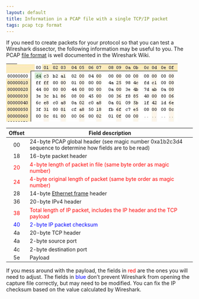 ```yaml
---
layout: default
title: Information in a PCAP file with a single TCP/IP packet
tags: pcap tcp format
---
```


If you need to create packets for your protocol so that you can test a Wireshark dissector, the following information may be useful to you. The PCAP [file format](http://wiki.wireshark.org/Development/LibpcapFileFormat) is well documented in the Wireshark Wiki.

![TCP packet in free hex editor neo](/assets/img/packet-capture-pcap-tcp.jpg)

|                 Offset                 |                                             Field description                                             |
| :------------------------------------: | --------------------------------------------------------------------------------------------------------- |
|                   00                   | 24-byte PCAP global header (see magic number 0xa1b2c3d4 sequence to determine how fields are to be read)  |
|                   18                   | 16-byte packet header                                                                                     |
| <span style="color:#ff0000;">20</span> | <span style="color:#ff0000;">4-byte length of packet in file (same byte order as magic number)</span>     |
| <span style="color:#ff0000;">24</span> | <span style="color:#ff0000;">4-byte original length of packet (same byte order as magic number)</span>    |
|                   28                   | 14-byte [Ethernet frame](http://wiki.wireshark.org/Ethernet) header                                       |
|                   36                   | 20-byte IPv4 header                                                                                       |
| <span style="color:#ff0000;">38</span> | <span style="color:#ff0000;">Total length of IP packet, includes the IP header and the TCP payload</span> |
| <span style="color:#0000ff;">40</span> | <span style="color:#0000ff;">2-byte IP packet checksum</span>                                             |
|                   4a                   | 20-byte TCP header                                                                                        |
|                   4a                   | 2-byte source port                                                                                        |
|                   4c                   | 2-byte destination port                                                                                   |
|                   5e                   | Payload                                                                                                   |

If you mess around with the payload, the fields in <span style="color:#ff0000;">red</span> are the ones you will need to adjust. The fields in <span style="color:#0000ff;">blue</span> don’t prevent Wireshark from opening the capture file correctly, but may need to be modified. You can fix the IP checksum based on the value calculated by Wireshark.

